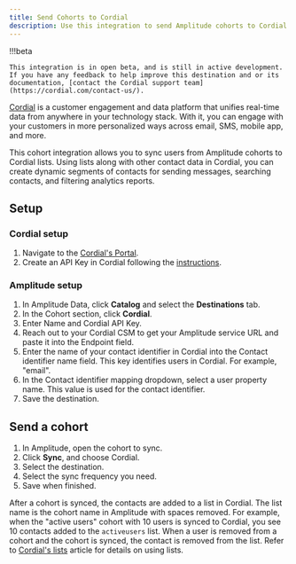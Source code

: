 ```yaml
---
title: Send Cohorts to Cordial
description: Use this integration to send Amplitude cohorts to Cordial lists. 
---
```


!!!beta
    
    This integration is in open beta, and is still in active development. If you have any feedback to help improve this destination and or its documentation, [contact the Cordial support team](https://cordial.com/contact-us/).

[Cordial](https://cordial.com/) is a customer engagement and data platform that unifies real-time data from anywhere in your technology stack. With it, you can engage with your customers in more personalized ways across email, SMS, mobile app, and more.

This cohort integration allows you to sync users from Amplitude cohorts to Cordial lists. Using lists along with other contact data in Cordial, you can create dynamic segments of contacts for sending messages, searching contacts, and filtering analytics reports.

## Setup

### Cordial setup

1. Navigate to the [Cordial's Portal](https://admin.cordial.io/).
2. Create an API Key in Cordial following the [instructions](https://support.cordial.com/hc/en-us/articles/115005365087).

### Amplitude setup

1. In Amplitude Data, click **Catalog** and select the **Destinations** tab.
2. In the Cohort section, click **Cordial**.
3. Enter Name and Cordial API Key.
4. Reach out to your Cordial CSM to get your Amplitude service URL and paste it into the Endpoint field.
5. Enter the name of your contact identifier in Cordial into the Contact identifier name field. This key identifies users in Cordial. For example, "email".
6. In the Contact identifier mapping dropdown, select a user property name. This value is used for the contact identifier.
7. Save the destination.

## Send a cohort

1. In Amplitude, open the cohort to sync. 
2. Click **Sync**, and choose Cordial.
3. Select the destination.
4. Select the sync frequency you need.
5. Save when finished.

After a cohort is synced, the contacts are added to a list in Cordial. The list name is the cohort name in Amplitude with spaces removed. For example, when the "active users" cohort with 10 users is synced to Cordial, you see 10 contacts added to the `activeusers` list. When a user is removed from a cohort and the cohort is synced, the contact is removed from the list. Refer to [Cordial's lists](https://support.cordial.com/hc/en-us/articles/115005528428) article for details on using lists.
